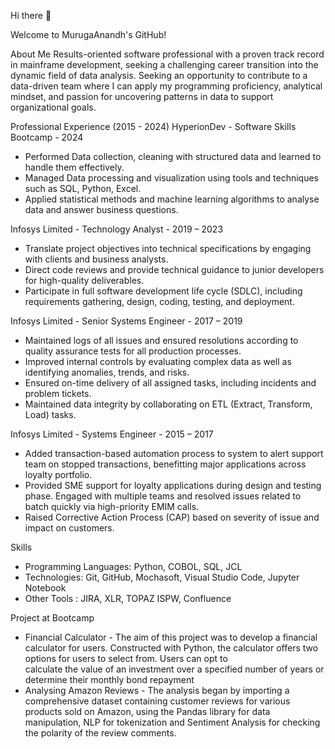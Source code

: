 Hi there 👋

Welcome to MurugaAnandh's GitHub!

About Me
Results-oriented software professional with a proven track record in mainframe development, seeking a challenging career transition into the dynamic field of data analysis. 
Seeking an opportunity to contribute to a data-driven team where I can apply my programming proficiency, analytical mindset, and passion for uncovering patterns in data to support organizational goals.

Professional Experience (2015 - 2024)
HyperionDev - Software Skills Bootcamp - 2024
  * Performed Data collection, cleaning with structured data and learned to handle them effectively.
  * Managed Data processing and visualization using tools and techniques such as SQL, Python, Excel.
  * Applied statistical methods and machine learning algorithms to analyse data and answer business questions.

Infosys Limited - Technology Analyst - 2019 – 2023
  * Translate project objectives into technical specifications by engaging with clients and business analysts.
  * Direct code reviews and provide technical guidance to junior developers for high-quality deliverables.
  * Participate in full software development life cycle (SDLC), including requirements gathering, design, coding, testing, and deployment.

Infosys Limited - Senior Systems Engineer - 2017 – 2019
  *	Maintained logs of all issues and ensured resolutions according to quality assurance tests for all production processes.
  *	Improved internal controls by evaluating complex data as well as identifying anomalies, trends, and risks.
  *	Ensured on-time delivery of all assigned tasks, including incidents and problem tickets.
  *	Maintained data integrity by collaborating on ETL (Extract, Transform, Load) tasks.

Infosys Limited - Systems Engineer - 2015 – 2017
  * Added transaction-based automation process to system to alert support team on stopped transactions, benefitting major applications across loyalty portfolio.
  * Provided SME support for loyalty applications during design and testing phase. Engaged with multiple teams and resolved issues related to batch quickly via high-priority EMIM calls.
  * Raised Corrective Action Process (CAP) based on severity of issue and impact on customers.
    
Skills
  * Programming Languages: Python, COBOL, SQL, JCL
  * Technologies: Git, GitHub, Mochasoft, Visual Studio Code, Jupyter Notebook
  * Other Tools : JIRA, XLR, TOPAZ ISPW, Confluence

Project at Bootcamp 
  * Financial Calculator - The aim of this project was to develop a financial calculator for users. Constructed with Python, the calculator offers two options for users to select from. Users can opt to     
                           calculate the value of an investment over a specified number of years or determine their monthly bond repayment
  * Analysing Amazon Reviews - The analysis began by importing a comprehensive dataset containing customer reviews for various products sold on Amazon, using the Pandas library                                                           for data manipulation, NLP for tokenization and Sentiment Analysis for checking the polarity of the review comments.
